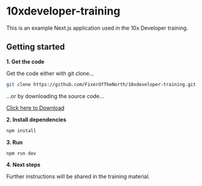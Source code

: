 # 10xdeveloper-training

This is an example Next.js application used in the 10x Developer training.

## Getting started

**1. Get the code**

Get the code either with git clone...

```bash
git clone https://github.com/FixerOfTheNorth/10xdeveloper-training.git
```

...or by downloading the source code...

[Click here to Download](https://github.com/FixerOfTheNorth/10xdeveloper-training/releases/latest)

**2. Install dependencies**

```bash
npm install
```

**3. Run**

```bash
npm run dev
```

**4. Next steps**

Further instructions will be shared in the training material.
